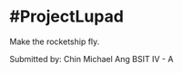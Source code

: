 #ProjectLupad
===================

Make the rocketship fly.

Submitted by: Chin Michael Ang
BSIT IV - A
